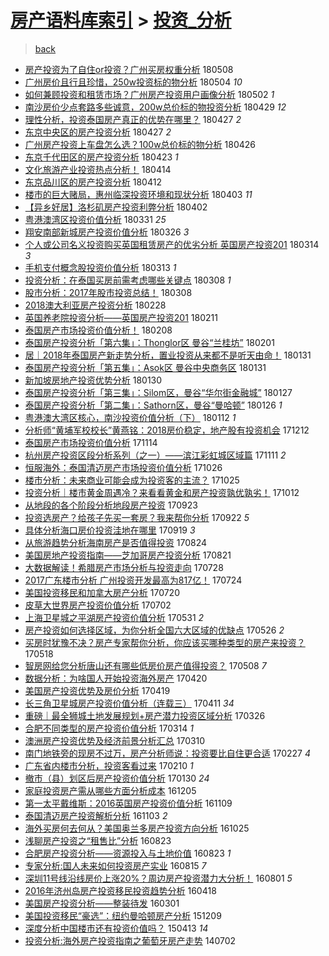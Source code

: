 [房产语料库索引](../../README.md)  > [投资_分析](投资_分析.md)
====
> [back](../README.md)

- [房产投资为了自住or投资？广州买房权重分析](http://jkwz.applinzi.com/ittc/7096400983901078534.html#%E6%88%BF%E4%BA%A7%E6%8A%95%E8%B5%84%E4%B8%BA%E4%BA%86%E8%87%AA%E4%BD%8For%E6%8A%95%E8%B5%84%EF%BC%9F%E5%B9%BF%E5%B7%9E%E4%B9%B0%E6%88%BF%E6%9D%83%E9%87%8D%E5%88%86%E6%9E%90) 180508  
- [广州房价且行且珍惜，250w投资标的物分析](http://jkwz.applinzi.com/ittc/7096388554777429009.html#%E5%B9%BF%E5%B7%9E%E6%88%BF%E4%BB%B7%E4%B8%94%E8%A1%8C%E4%B8%94%E7%8F%8D%E6%83%9C%EF%BC%8C250w%E6%8A%95%E8%B5%84%E6%A0%87%E7%9A%84%E7%89%A9%E5%88%86%E6%9E%90) 180504 *10* 
- [如何兼顾投资和租赁市场？广州房产投资用户画像分析](http://jkwz.applinzi.com/ittc/7096381962791158791.html#%E5%A6%82%E4%BD%95%E5%85%BC%E9%A1%BE%E6%8A%95%E8%B5%84%E5%92%8C%E7%A7%9F%E8%B5%81%E5%B8%82%E5%9C%BA%EF%BC%9F%E5%B9%BF%E5%B7%9E%E6%88%BF%E4%BA%A7%E6%8A%95%E8%B5%84%E7%94%A8%E6%88%B7%E7%94%BB%E5%83%8F%E5%88%86%E6%9E%90) 180502 *1* 
- [南沙房价少点套路多些诚意，200w总价标的物投资分析](http://jkwz.applinzi.com/ittc/7096358304467125254.html#%E5%8D%97%E6%B2%99%E6%88%BF%E4%BB%B7%E5%B0%91%E7%82%B9%E5%A5%97%E8%B7%AF%E5%A4%9A%E4%BA%9B%E8%AF%9A%E6%84%8F%EF%BC%8C200w%E6%80%BB%E4%BB%B7%E6%A0%87%E7%9A%84%E7%89%A9%E6%8A%95%E8%B5%84%E5%88%86%E6%9E%90) 180429 *12* 
- [理性分析，投资泰国房产真正的优势在哪里？](http://jkwz.applinzi.com/ittc/7096677781637432331.html#%E7%90%86%E6%80%A7%E5%88%86%E6%9E%90%EF%BC%8C%E6%8A%95%E8%B5%84%E6%B3%B0%E5%9B%BD%E6%88%BF%E4%BA%A7%E7%9C%9F%E6%AD%A3%E7%9A%84%E4%BC%98%E5%8A%BF%E5%9C%A8%E5%93%AA%E9%87%8C%EF%BC%9F) 180427 *2* 
- [东京中央区的房产投资分析](http://jkwz.applinzi.com/ittc/7096596949522449418.html#%E4%B8%9C%E4%BA%AC%E4%B8%AD%E5%A4%AE%E5%8C%BA%E7%9A%84%E6%88%BF%E4%BA%A7%E6%8A%95%E8%B5%84%E5%88%86%E6%9E%90) 180427 *2* 
- [广州房产投资上车盘怎么选？100w总价标的物分析](http://jkwz.applinzi.com/ittc/7095983353138512907.html#%E5%B9%BF%E5%B7%9E%E6%88%BF%E4%BA%A7%E6%8A%95%E8%B5%84%E4%B8%8A%E8%BD%A6%E7%9B%98%E6%80%8E%E4%B9%88%E9%80%89%EF%BC%9F100w%E6%80%BB%E4%BB%B7%E6%A0%87%E7%9A%84%E7%89%A9%E5%88%86%E6%9E%90) 180426  
- [东京千代田区的房产投资分析](http://jkwz.applinzi.com/ittc/7095114750759535633.html#%E4%B8%9C%E4%BA%AC%E5%8D%83%E4%BB%A3%E7%94%B0%E5%8C%BA%E7%9A%84%E6%88%BF%E4%BA%A7%E6%8A%95%E8%B5%84%E5%88%86%E6%9E%90) 180423 *1* 
- [文化旅游产业投资热点分析！](http://jkwz.applinzi.com/ittc/7091455260554167302.html#%E6%96%87%E5%8C%96%E6%97%85%E6%B8%B8%E4%BA%A7%E4%B8%9A%E6%8A%95%E8%B5%84%E7%83%AD%E7%82%B9%E5%88%86%E6%9E%90%EF%BC%81) 180414  
- [东京品川区的房产投资分析](http://jkwz.applinzi.com/ittc/7091068221178512401.html#%E4%B8%9C%E4%BA%AC%E5%93%81%E5%B7%9D%E5%8C%BA%E7%9A%84%E6%88%BF%E4%BA%A7%E6%8A%95%E8%B5%84%E5%88%86%E6%9E%90) 180412  
- [楼市的巨大赌局，惠州临深投资环境和现状分析](http://jkwz.applinzi.com/ittc/7087763264228557834.html#%E6%A5%BC%E5%B8%82%E7%9A%84%E5%B7%A8%E5%A4%A7%E8%B5%8C%E5%B1%80%EF%BC%8C%E6%83%A0%E5%B7%9E%E4%B8%B4%E6%B7%B1%E6%8A%95%E8%B5%84%E7%8E%AF%E5%A2%83%E5%92%8C%E7%8E%B0%E7%8A%B6%E5%88%86%E6%9E%90) 180403 *11* 
- [【异乡好居】洛杉矶房产投资利弊分析](http://jkwz.applinzi.com/ittc/7087374212304208903.html#%E3%80%90%E5%BC%82%E4%B9%A1%E5%A5%BD%E5%B1%85%E3%80%91%E6%B4%9B%E6%9D%89%E7%9F%B6%E6%88%BF%E4%BA%A7%E6%8A%95%E8%B5%84%E5%88%A9%E5%BC%8A%E5%88%86%E6%9E%90) 180402  
- [粤港澳湾区投资价值分析](http://jkwz.applinzi.com/ittc/7086659264120882186.html#%E7%B2%A4%E6%B8%AF%E6%BE%B3%E6%B9%BE%E5%8C%BA%E6%8A%95%E8%B5%84%E4%BB%B7%E5%80%BC%E5%88%86%E6%9E%90) 180331 *25* 
- [翔安南部新城房产投资价值分析](http://jkwz.applinzi.com/ittc/7084913911390536711.html#%E7%BF%94%E5%AE%89%E5%8D%97%E9%83%A8%E6%96%B0%E5%9F%8E%E6%88%BF%E4%BA%A7%E6%8A%95%E8%B5%84%E4%BB%B7%E5%80%BC%E5%88%86%E6%9E%90) 180326 *3* 
- [个人或公司名义投资购买英国租赁房产的优劣分析 英国房产投资201](http://jkwz.applinzi.com/ittc/7077711020665865223.html#%E4%B8%AA%E4%BA%BA%E6%88%96%E5%85%AC%E5%8F%B8%E5%90%8D%E4%B9%89%E6%8A%95%E8%B5%84%E8%B4%AD%E4%B9%B0%E8%8B%B1%E5%9B%BD%E7%A7%9F%E8%B5%81%E6%88%BF%E4%BA%A7%E7%9A%84%E4%BC%98%E5%8A%A3%E5%88%86%E6%9E%90+%E8%8B%B1%E5%9B%BD%E6%88%BF%E4%BA%A7%E6%8A%95%E8%B5%84201) 180314 *3* 
- [手机支付概念股投资价值分析](http://jkwz.applinzi.com/ittc/7080001994830119953.html#%E6%89%8B%E6%9C%BA%E6%94%AF%E4%BB%98%E6%A6%82%E5%BF%B5%E8%82%A1%E6%8A%95%E8%B5%84%E4%BB%B7%E5%80%BC%E5%88%86%E6%9E%90) 180313 *1* 
- [投资分析：在泰国买房前需考虑哪些关键点](http://jkwz.applinzi.com/ittc/7078071427926590470.html#%E6%8A%95%E8%B5%84%E5%88%86%E6%9E%90%EF%BC%9A%E5%9C%A8%E6%B3%B0%E5%9B%BD%E4%B9%B0%E6%88%BF%E5%89%8D%E9%9C%80%E8%80%83%E8%99%91%E5%93%AA%E4%BA%9B%E5%85%B3%E9%94%AE%E7%82%B9) 180308 *1* 
- [股市分析：2017年股市投资总结！](http://jkwz.applinzi.com/ittc/7078026285819626512.html#%E8%82%A1%E5%B8%82%E5%88%86%E6%9E%90%EF%BC%9A2017%E5%B9%B4%E8%82%A1%E5%B8%82%E6%8A%95%E8%B5%84%E6%80%BB%E7%BB%93%EF%BC%81) 180308  
- [2018澳大利亚房产投资分析](http://jkwz.applinzi.com/ittc/7075077715961316359.html#2018%E6%BE%B3%E5%A4%A7%E5%88%A9%E4%BA%9A%E6%88%BF%E4%BA%A7%E6%8A%95%E8%B5%84%E5%88%86%E6%9E%90) 180228  
- [英国养老院投资分析——英国房产投资201](http://jkwz.applinzi.com/ittc/7068834941255549963.html#%E8%8B%B1%E5%9B%BD%E5%85%BB%E8%80%81%E9%99%A2%E6%8A%95%E8%B5%84%E5%88%86%E6%9E%90%E2%80%94%E2%80%94%E8%8B%B1%E5%9B%BD%E6%88%BF%E4%BA%A7%E6%8A%95%E8%B5%84201) 180211  
- [泰国房产市场投资价值分析！](http://jkwz.applinzi.com/ittc/7067336922601358342.html#%E6%B3%B0%E5%9B%BD%E6%88%BF%E4%BA%A7%E5%B8%82%E5%9C%BA%E6%8A%95%E8%B5%84%E4%BB%B7%E5%80%BC%E5%88%86%E6%9E%90%EF%BC%81) 180208  
- [泰国房产投资分析「第六集」：Thonglor区 曼谷“兰桂坊”](http://jkwz.applinzi.com/ittc/7065206039069066256.html#%E6%B3%B0%E5%9B%BD%E6%88%BF%E4%BA%A7%E6%8A%95%E8%B5%84%E5%88%86%E6%9E%90%E3%80%8C%E7%AC%AC%E5%85%AD%E9%9B%86%E3%80%8D%EF%BC%9AThonglor%E5%8C%BA+%E6%9B%BC%E8%B0%B7%E2%80%9C%E5%85%B0%E6%A1%82%E5%9D%8A%E2%80%9D) 180201  
- [居｜2018年泰国房产新走势分析，置业投资从来都不是听天由命！](http://jkwz.applinzi.com/ittc/7064773130956833802.html#%E5%B1%85%EF%BD%9C2018%E5%B9%B4%E6%B3%B0%E5%9B%BD%E6%88%BF%E4%BA%A7%E6%96%B0%E8%B5%B0%E5%8A%BF%E5%88%86%E6%9E%90%EF%BC%8C%E7%BD%AE%E4%B8%9A%E6%8A%95%E8%B5%84%E4%BB%8E%E6%9D%A5%E9%83%BD%E4%B8%8D%E6%98%AF%E5%90%AC%E5%A4%A9%E7%94%B1%E5%91%BD%EF%BC%81) 180131  
- [泰国房产投资分析「第五集」：Asok区 曼谷中央商务区](http://jkwz.applinzi.com/ittc/7064524777501230096.html#%E6%B3%B0%E5%9B%BD%E6%88%BF%E4%BA%A7%E6%8A%95%E8%B5%84%E5%88%86%E6%9E%90%E3%80%8C%E7%AC%AC%E4%BA%94%E9%9B%86%E3%80%8D%EF%BC%9AAsok%E5%8C%BA+%E6%9B%BC%E8%B0%B7%E4%B8%AD%E5%A4%AE%E5%95%86%E5%8A%A1%E5%8C%BA) 180131  
- [新加坡房地产投资优势分析](http://jkwz.applinzi.com/ittc/7064326516442137617.html#%E6%96%B0%E5%8A%A0%E5%9D%A1%E6%88%BF%E5%9C%B0%E4%BA%A7%E6%8A%95%E8%B5%84%E4%BC%98%E5%8A%BF%E5%88%86%E6%9E%90) 180130  
- [泰国房产投资分析「第三集」：Silom区，曼谷“华尔街金融城”](http://jkwz.applinzi.com/ittc/7063031424938935303.html#%E6%B3%B0%E5%9B%BD%E6%88%BF%E4%BA%A7%E6%8A%95%E8%B5%84%E5%88%86%E6%9E%90%E3%80%8C%E7%AC%AC%E4%B8%89%E9%9B%86%E3%80%8D%EF%BC%9ASilom%E5%8C%BA%EF%BC%8C%E6%9B%BC%E8%B0%B7%E2%80%9C%E5%8D%8E%E5%B0%94%E8%A1%97%E9%87%91%E8%9E%8D%E5%9F%8E%E2%80%9D) 180127  
- [泰国房产投资分析「第二集」：Sathorn区，曼谷“曼哈顿”](http://jkwz.applinzi.com/ittc/7062644230906709002.html#%E6%B3%B0%E5%9B%BD%E6%88%BF%E4%BA%A7%E6%8A%95%E8%B5%84%E5%88%86%E6%9E%90%E3%80%8C%E7%AC%AC%E4%BA%8C%E9%9B%86%E3%80%8D%EF%BC%9ASathorn%E5%8C%BA%EF%BC%8C%E6%9B%BC%E8%B0%B7%E2%80%9C%E6%9B%BC%E5%93%88%E9%A1%BF%E2%80%9D) 180126 *1* 
- [粤港澳大湾区核心，南沙投资价值分析（下）](http://jkwz.applinzi.com/ittc/7057606547658507275.html#%E7%B2%A4%E6%B8%AF%E6%BE%B3%E5%A4%A7%E6%B9%BE%E5%8C%BA%E6%A0%B8%E5%BF%83%EF%BC%8C%E5%8D%97%E6%B2%99%E6%8A%95%E8%B5%84%E4%BB%B7%E5%80%BC%E5%88%86%E6%9E%90%EF%BC%88%E4%B8%8B%EF%BC%89) 180112 *1* 
- [分析师“黄埔军校校长”黄燕铭：2018房价稳定，地产股有投资机会](http://jkwz.applinzi.com/ittc/7046273753674155024.html#%E5%88%86%E6%9E%90%E5%B8%88%E2%80%9C%E9%BB%84%E5%9F%94%E5%86%9B%E6%A0%A1%E6%A0%A1%E9%95%BF%E2%80%9D%E9%BB%84%E7%87%95%E9%93%AD%EF%BC%9A2018%E6%88%BF%E4%BB%B7%E7%A8%B3%E5%AE%9A%EF%BC%8C%E5%9C%B0%E4%BA%A7%E8%82%A1%E6%9C%89%E6%8A%95%E8%B5%84%E6%9C%BA%E4%BC%9A) 171212  
- [泰国房产市场投资价值分析](http://jkwz.applinzi.com/ittc/7035795309446300689.html#%E6%B3%B0%E5%9B%BD%E6%88%BF%E4%BA%A7%E5%B8%82%E5%9C%BA%E6%8A%95%E8%B5%84%E4%BB%B7%E5%80%BC%E5%88%86%E6%9E%90) 171114  
- [杭州房产投资区段分析系列（之一）——滨江彩虹城区域篇](http://jkwz.applinzi.com/ittc/7034701759975523345.html#%E6%9D%AD%E5%B7%9E%E6%88%BF%E4%BA%A7%E6%8A%95%E8%B5%84%E5%8C%BA%E6%AE%B5%E5%88%86%E6%9E%90%E7%B3%BB%E5%88%97%EF%BC%88%E4%B9%8B%E4%B8%80%EF%BC%89%E2%80%94%E2%80%94%E6%BB%A8%E6%B1%9F%E5%BD%A9%E8%99%B9%E5%9F%8E%E5%8C%BA%E5%9F%9F%E7%AF%87) 171111 *2* 
- [恒服海外：泰国清迈房产市场投资价值分析](http://jkwz.applinzi.com/ittc/7028764500013089808.html#%E6%81%92%E6%9C%8D%E6%B5%B7%E5%A4%96%EF%BC%9A%E6%B3%B0%E5%9B%BD%E6%B8%85%E8%BF%88%E6%88%BF%E4%BA%A7%E5%B8%82%E5%9C%BA%E6%8A%95%E8%B5%84%E4%BB%B7%E5%80%BC%E5%88%86%E6%9E%90) 171026  
- [楼市分析：未来商业可能会成为投资客的主流？](http://jkwz.applinzi.com/ittc/7028444383186256912.html#%E6%A5%BC%E5%B8%82%E5%88%86%E6%9E%90%EF%BC%9A%E6%9C%AA%E6%9D%A5%E5%95%86%E4%B8%9A%E5%8F%AF%E8%83%BD%E4%BC%9A%E6%88%90%E4%B8%BA%E6%8A%95%E8%B5%84%E5%AE%A2%E7%9A%84%E4%B8%BB%E6%B5%81%EF%BC%9F) 171025  
- [投资分析｜楼市黄金周遇冷？来看看黄金和房产投资孰优孰劣！](http://jkwz.applinzi.com/ittc/7023520380189410321.html#%E6%8A%95%E8%B5%84%E5%88%86%E6%9E%90%EF%BD%9C%E6%A5%BC%E5%B8%82%E9%BB%84%E9%87%91%E5%91%A8%E9%81%87%E5%86%B7%EF%BC%9F%E6%9D%A5%E7%9C%8B%E7%9C%8B%E9%BB%84%E9%87%91%E5%92%8C%E6%88%BF%E4%BA%A7%E6%8A%95%E8%B5%84%E5%AD%B0%E4%BC%98%E5%AD%B0%E5%8A%A3%EF%BC%81) 171012  
- [从地段的各个阶段分析地段房产投资](http://jkwz.applinzi.com/ittc/7016441258476831760.html#%E4%BB%8E%E5%9C%B0%E6%AE%B5%E7%9A%84%E5%90%84%E4%B8%AA%E9%98%B6%E6%AE%B5%E5%88%86%E6%9E%90%E5%9C%B0%E6%AE%B5%E6%88%BF%E4%BA%A7%E6%8A%95%E8%B5%84) 170923  
- [投资选房产？给孩子先买一套房？我来帮你分析](http://jkwz.applinzi.com/ittc/7015722167931765777.html#%E6%8A%95%E8%B5%84%E9%80%89%E6%88%BF%E4%BA%A7%EF%BC%9F%E7%BB%99%E5%AD%A9%E5%AD%90%E5%85%88%E4%B9%B0%E4%B8%80%E5%A5%97%E6%88%BF%EF%BC%9F%E6%88%91%E6%9D%A5%E5%B8%AE%E4%BD%A0%E5%88%86%E6%9E%90) 170922 *5* 
- [具体分析海口房价投资洼地在哪里](http://jkwz.applinzi.com/ittc/7015029293669942289.html#%E5%85%B7%E4%BD%93%E5%88%86%E6%9E%90%E6%B5%B7%E5%8F%A3%E6%88%BF%E4%BB%B7%E6%8A%95%E8%B5%84%E6%B4%BC%E5%9C%B0%E5%9C%A8%E5%93%AA%E9%87%8C) 170919 *3* 
- [从旅游趋势分析海南房产是否值得投资](http://jkwz.applinzi.com/ittc/7005411373528646672.html#%E4%BB%8E%E6%97%85%E6%B8%B8%E8%B6%8B%E5%8A%BF%E5%88%86%E6%9E%90%E6%B5%B7%E5%8D%97%E6%88%BF%E4%BA%A7%E6%98%AF%E5%90%A6%E5%80%BC%E5%BE%97%E6%8A%95%E8%B5%84) 170824  
- [美国房地产投资指南——芝加哥房产投资分析](http://jkwz.applinzi.com/ittc/7004288346845873168.html#%E7%BE%8E%E5%9B%BD%E6%88%BF%E5%9C%B0%E4%BA%A7%E6%8A%95%E8%B5%84%E6%8C%87%E5%8D%97%E2%80%94%E2%80%94%E8%8A%9D%E5%8A%A0%E5%93%A5%E6%88%BF%E4%BA%A7%E6%8A%95%E8%B5%84%E5%88%86%E6%9E%90) 170821  
- [大数据解读！希腊房产市场分析与投资走向](http://jkwz.applinzi.com/ittc/6995444870033179665.html#%E5%A4%A7%E6%95%B0%E6%8D%AE%E8%A7%A3%E8%AF%BB%EF%BC%81%E5%B8%8C%E8%85%8A%E6%88%BF%E4%BA%A7%E5%B8%82%E5%9C%BA%E5%88%86%E6%9E%90%E4%B8%8E%E6%8A%95%E8%B5%84%E8%B5%B0%E5%90%91) 170728  
- [2017广东楼市分析 广州投资开发最高为817亿！](http://jkwz.applinzi.com/ittc/6993788241273422865.html#2017%E5%B9%BF%E4%B8%9C%E6%A5%BC%E5%B8%82%E5%88%86%E6%9E%90+%E5%B9%BF%E5%B7%9E%E6%8A%95%E8%B5%84%E5%BC%80%E5%8F%91%E6%9C%80%E9%AB%98%E4%B8%BA817%E4%BA%BF%EF%BC%81) 170724  
- [美国投资移民和加拿大房产分析](http://jkwz.applinzi.com/ittc/6992399349093762064.html#%E7%BE%8E%E5%9B%BD%E6%8A%95%E8%B5%84%E7%A7%BB%E6%B0%91%E5%92%8C%E5%8A%A0%E6%8B%BF%E5%A4%A7%E6%88%BF%E4%BA%A7%E5%88%86%E6%9E%90) 170720  
- [皮草大世界房产投资价值分析](http://jkwz.applinzi.com/ittc/6985400124044739589.html#%E7%9A%AE%E8%8D%89%E5%A4%A7%E4%B8%96%E7%95%8C%E6%88%BF%E4%BA%A7%E6%8A%95%E8%B5%84%E4%BB%B7%E5%80%BC%E5%88%86%E6%9E%90) 170702  
- [上海卫星城之平湖房产投资价值分析](http://jkwz.applinzi.com/ittc/6973253627140375557.html#%E4%B8%8A%E6%B5%B7%E5%8D%AB%E6%98%9F%E5%9F%8E%E4%B9%8B%E5%B9%B3%E6%B9%96%E6%88%BF%E4%BA%A7%E6%8A%95%E8%B5%84%E4%BB%B7%E5%80%BC%E5%88%86%E6%9E%90) 170531 *2* 
- [房产投资如何选择区域，为你分析全国六大区域的优缺点](http://jkwz.applinzi.com/ittc/6972109445839455237.html#%E6%88%BF%E4%BA%A7%E6%8A%95%E8%B5%84%E5%A6%82%E4%BD%95%E9%80%89%E6%8B%A9%E5%8C%BA%E5%9F%9F%EF%BC%8C%E4%B8%BA%E4%BD%A0%E5%88%86%E6%9E%90%E5%85%A8%E5%9B%BD%E5%85%AD%E5%A4%A7%E5%8C%BA%E5%9F%9F%E7%9A%84%E4%BC%98%E7%BC%BA%E7%82%B9) 170526 *2* 
- [买房时犹豫不决？房产专家帮你分析，你应该买哪种类型的房产来投资？](http://jkwz.applinzi.com/ittc/6968882521168151557.html#%E4%B9%B0%E6%88%BF%E6%97%B6%E7%8A%B9%E8%B1%AB%E4%B8%8D%E5%86%B3%EF%BC%9F%E6%88%BF%E4%BA%A7%E4%B8%93%E5%AE%B6%E5%B8%AE%E4%BD%A0%E5%88%86%E6%9E%90%EF%BC%8C%E4%BD%A0%E5%BA%94%E8%AF%A5%E4%B9%B0%E5%93%AA%E7%A7%8D%E7%B1%BB%E5%9E%8B%E7%9A%84%E6%88%BF%E4%BA%A7%E6%9D%A5%E6%8A%95%E8%B5%84%EF%BC%9F) 170518  
- [智房网给您分析唐山还有哪些低房价房产值得投资？](http://jkwz.applinzi.com/ittc/6965329058479997957.html#%E6%99%BA%E6%88%BF%E7%BD%91%E7%BB%99%E6%82%A8%E5%88%86%E6%9E%90%E5%94%90%E5%B1%B1%E8%BF%98%E6%9C%89%E5%93%AA%E4%BA%9B%E4%BD%8E%E6%88%BF%E4%BB%B7%E6%88%BF%E4%BA%A7%E5%80%BC%E5%BE%97%E6%8A%95%E8%B5%84%EF%BC%9F) 170508 *7* 
- [数据分析：为啥国人开始投资海外房产](http://jkwz.applinzi.com/ittc/6958275163157169157.html#%E6%95%B0%E6%8D%AE%E5%88%86%E6%9E%90%EF%BC%9A%E4%B8%BA%E5%95%A5%E5%9B%BD%E4%BA%BA%E5%BC%80%E5%A7%8B%E6%8A%95%E8%B5%84%E6%B5%B7%E5%A4%96%E6%88%BF%E4%BA%A7) 170420  
- [美国房产投资优势及房价分析](http://jkwz.applinzi.com/ittc/6958312651510776836.html#%E7%BE%8E%E5%9B%BD%E6%88%BF%E4%BA%A7%E6%8A%95%E8%B5%84%E4%BC%98%E5%8A%BF%E5%8F%8A%E6%88%BF%E4%BB%B7%E5%88%86%E6%9E%90) 170419  
- [长三角卫星城房产投资价值分析（连载三）](http://jkwz.applinzi.com/ittc/6954932288038110213.html#%E9%95%BF%E4%B8%89%E8%A7%92%E5%8D%AB%E6%98%9F%E5%9F%8E%E6%88%BF%E4%BA%A7%E6%8A%95%E8%B5%84%E4%BB%B7%E5%80%BC%E5%88%86%E6%9E%90%EF%BC%88%E8%BF%9E%E8%BD%BD%E4%B8%89%EF%BC%89) 170411 *34* 
- [重磅｜最全狮城土地发展规划+房产潜力投资区域分析](http://jkwz.applinzi.com/ittc/6949453472788382724.html#%E9%87%8D%E7%A3%85%EF%BD%9C%E6%9C%80%E5%85%A8%E7%8B%AE%E5%9F%8E%E5%9C%9F%E5%9C%B0%E5%8F%91%E5%B1%95%E8%A7%84%E5%88%92%2B%E6%88%BF%E4%BA%A7%E6%BD%9C%E5%8A%9B%E6%8A%95%E8%B5%84%E5%8C%BA%E5%9F%9F%E5%88%86%E6%9E%90) 170326  
- [合肥不同类型的房产投资价值分析](http://jkwz.applinzi.com/ittc/6944817207610704900.html#%E5%90%88%E8%82%A5%E4%B8%8D%E5%90%8C%E7%B1%BB%E5%9E%8B%E7%9A%84%E6%88%BF%E4%BA%A7%E6%8A%95%E8%B5%84%E4%BB%B7%E5%80%BC%E5%88%86%E6%9E%90) 170314 *1* 
- [澳洲房产投资优势及经济前景分析汇总](http://jkwz.applinzi.com/ittc/6943465415094305797.html#%E6%BE%B3%E6%B4%B2%E6%88%BF%E4%BA%A7%E6%8A%95%E8%B5%84%E4%BC%98%E5%8A%BF%E5%8F%8A%E7%BB%8F%E6%B5%8E%E5%89%8D%E6%99%AF%E5%88%86%E6%9E%90%E6%B1%87%E6%80%BB) 170310  
- [南门地铁旁的现房不过万，房产分析师说：投资要比自住更合适](http://jkwz.applinzi.com/ittc/6939264110121452549.html#%E5%8D%97%E9%97%A8%E5%9C%B0%E9%93%81%E6%97%81%E7%9A%84%E7%8E%B0%E6%88%BF%E4%B8%8D%E8%BF%87%E4%B8%87%EF%BC%8C%E6%88%BF%E4%BA%A7%E5%88%86%E6%9E%90%E5%B8%88%E8%AF%B4%EF%BC%9A%E6%8A%95%E8%B5%84%E8%A6%81%E6%AF%94%E8%87%AA%E4%BD%8F%E6%9B%B4%E5%90%88%E9%80%82) 170227 *4* 
- [广东省内楼市分析，投资客看过来](http://jkwz.applinzi.com/ittc/6932944828559262724.html#%E5%B9%BF%E4%B8%9C%E7%9C%81%E5%86%85%E6%A5%BC%E5%B8%82%E5%88%86%E6%9E%90%EF%BC%8C%E6%8A%95%E8%B5%84%E5%AE%A2%E7%9C%8B%E8%BF%87%E6%9D%A5) 170210 *1* 
- [撤市（县）划区后房产投资价值分析](http://jkwz.applinzi.com/ittc/6928853000805417989.html#%E6%92%A4%E5%B8%82%EF%BC%88%E5%8E%BF%EF%BC%89%E5%88%92%E5%8C%BA%E5%90%8E%E6%88%BF%E4%BA%A7%E6%8A%95%E8%B5%84%E4%BB%B7%E5%80%BC%E5%88%86%E6%9E%90) 170130 *24* 
- [家庭投资房产需从哪些方面分析成本](http://jkwz.applinzi.com/ittc/6908237575918978053.html#%E5%AE%B6%E5%BA%AD%E6%8A%95%E8%B5%84%E6%88%BF%E4%BA%A7%E9%9C%80%E4%BB%8E%E5%93%AA%E4%BA%9B%E6%96%B9%E9%9D%A2%E5%88%86%E6%9E%90%E6%88%90%E6%9C%AC) 161205  
- [第一太平戴维斯：2016英国房产投资价值分析](http://jkwz.applinzi.com/ittc/6898460640506545156.html#%E7%AC%AC%E4%B8%80%E5%A4%AA%E5%B9%B3%E6%88%B4%E7%BB%B4%E6%96%AF%EF%BC%9A2016%E8%8B%B1%E5%9B%BD%E6%88%BF%E4%BA%A7%E6%8A%95%E8%B5%84%E4%BB%B7%E5%80%BC%E5%88%86%E6%9E%90) 161109  
- [泰国清迈房产投资解析分析](http://jkwz.applinzi.com/ittc/6896323790128022532.html#%E6%B3%B0%E5%9B%BD%E6%B8%85%E8%BF%88%E6%88%BF%E4%BA%A7%E6%8A%95%E8%B5%84%E8%A7%A3%E6%9E%90%E5%88%86%E6%9E%90) 161103 *2* 
- [海外买房何去何从？美国奥兰多房产投资方向分析](http://jkwz.applinzi.com/ittc/6892991470406992900.html#%E6%B5%B7%E5%A4%96%E4%B9%B0%E6%88%BF%E4%BD%95%E5%8E%BB%E4%BD%95%E4%BB%8E%EF%BC%9F%E7%BE%8E%E5%9B%BD%E5%A5%A5%E5%85%B0%E5%A4%9A%E6%88%BF%E4%BA%A7%E6%8A%95%E8%B5%84%E6%96%B9%E5%90%91%E5%88%86%E6%9E%90) 161025  
- [浅聊房产投资之“租售比”分析](http://jkwz.applinzi.com/ittc/6869520720073327621.html#%E6%B5%85%E8%81%8A%E6%88%BF%E4%BA%A7%E6%8A%95%E8%B5%84%E4%B9%8B%E2%80%9C%E7%A7%9F%E5%94%AE%E6%AF%94%E2%80%9D%E5%88%86%E6%9E%90) 160823  
- [合肥房产投资分析——资源投入与土地价值](http://jkwz.applinzi.com/ittc/6869463692055413765.html#%E5%90%88%E8%82%A5%E6%88%BF%E4%BA%A7%E6%8A%95%E8%B5%84%E5%88%86%E6%9E%90%E2%80%94%E2%80%94%E8%B5%84%E6%BA%90%E6%8A%95%E5%85%A5%E4%B8%8E%E5%9C%9F%E5%9C%B0%E4%BB%B7%E5%80%BC) 160823 *1* 
- [专家分析:国人未来如何投资房产实业](http://jkwz.applinzi.com/ittc/6866595560383054853.html#%E4%B8%93%E5%AE%B6%E5%88%86%E6%9E%90%3A%E5%9B%BD%E4%BA%BA%E6%9C%AA%E6%9D%A5%E5%A6%82%E4%BD%95%E6%8A%95%E8%B5%84%E6%88%BF%E4%BA%A7%E5%AE%9E%E4%B8%9A) 160815 *7* 
- [深圳11号线沿线房价上涨20%？周边房产投资潜力大分析！](http://jkwz.applinzi.com/ittc/6861443923783975941.html#%E6%B7%B1%E5%9C%B311%E5%8F%B7%E7%BA%BF%E6%B2%BF%E7%BA%BF%E6%88%BF%E4%BB%B7%E4%B8%8A%E6%B6%A820%25%EF%BC%9F%E5%91%A8%E8%BE%B9%E6%88%BF%E4%BA%A7%E6%8A%95%E8%B5%84%E6%BD%9C%E5%8A%9B%E5%A4%A7%E5%88%86%E6%9E%90%EF%BC%81) 160801 *5* 
- [2016年济州岛房产投资移民投资趋势分析](http://jkwz.applinzi.com/ittc/6822366670785872900.html#2016%E5%B9%B4%E6%B5%8E%E5%B7%9E%E5%B2%9B%E6%88%BF%E4%BA%A7%E6%8A%95%E8%B5%84%E7%A7%BB%E6%B0%91%E6%8A%95%E8%B5%84%E8%B6%8B%E5%8A%BF%E5%88%86%E6%9E%90) 160418  
- [美国房产投资分析——整装待发](http://jkwz.applinzi.com/ittc/6804676110021297156.html#%E7%BE%8E%E5%9B%BD%E6%88%BF%E4%BA%A7%E6%8A%95%E8%B5%84%E5%88%86%E6%9E%90%E2%80%94%E2%80%94%E6%95%B4%E8%A3%85%E5%BE%85%E5%8F%91) 160301  
- [美国投资移民“豪选”：纽约曼哈顿房产分析](http://jkwz.applinzi.com/ittc/6773855078117278724.html#%E7%BE%8E%E5%9B%BD%E6%8A%95%E8%B5%84%E7%A7%BB%E6%B0%91%E2%80%9C%E8%B1%AA%E9%80%89%E2%80%9D%EF%BC%9A%E7%BA%BD%E7%BA%A6%E6%9B%BC%E5%93%88%E9%A1%BF%E6%88%BF%E4%BA%A7%E5%88%86%E6%9E%90) 151209  
- [深度分析中国楼市还有投资价值吗？](http://jkwz.applinzi.com/ittc/547650611402724877.html#%E6%B7%B1%E5%BA%A6%E5%88%86%E6%9E%90%E4%B8%AD%E5%9B%BD%E6%A5%BC%E5%B8%82%E8%BF%98%E6%9C%89%E6%8A%95%E8%B5%84%E4%BB%B7%E5%80%BC%E5%90%97%EF%BC%9F) 150413 *14* 
- [投资分析:海外房产投资指南之葡萄牙房产走势](http://jkwz.applinzi.com/ittc/547650611368659594.html#%E6%8A%95%E8%B5%84%E5%88%86%E6%9E%90%3A%E6%B5%B7%E5%A4%96%E6%88%BF%E4%BA%A7%E6%8A%95%E8%B5%84%E6%8C%87%E5%8D%97%E4%B9%8B%E8%91%A1%E8%90%84%E7%89%99%E6%88%BF%E4%BA%A7%E8%B5%B0%E5%8A%BF) 140702  
